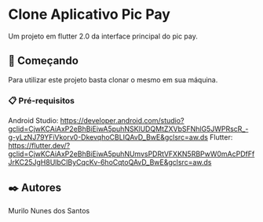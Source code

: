 # Clone Aplicativo Pic Pay

Um projeto em flutter 2.0 da interface principal do pic pay.

## 🚀 Começando

Para utilizar este projeto basta clonar o mesmo em sua máquina. 


### 📋 Pré-requisitos

Android Studio: https://developer.android.com/studio?gclid=CjwKCAiAxP2eBhBiEiwA5puhNSKlUDQMtZXVbSFNhlG5JWPRscR_-g-yLzNJ79YFiVkorv0-DkevqhoCBLIQAvD_BwE&gclsrc=aw.ds 
Flutter: https://flutter.dev/?gclid=CjwKCAiAxP2eBhBiEiwA5puhNUmvsPDRtVFXKN5RBPwW0mAcPDfFfJrKC25JgH8UlbCIByCqcKv-6hoCqtoQAvD_BwE&gclsrc=aw.ds 

## ✒️ Autores

Murilo Nunes dos Santos
